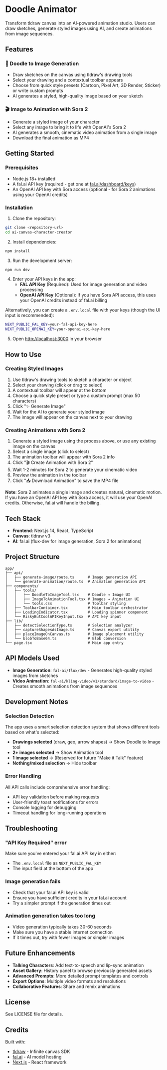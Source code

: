 # Doodle Animator

Transform tldraw canvas into an AI-powered animation studio. Users can draw sketches, generate styled images using AI, and create animations from image sequences.

## Features

### 🎨 Doodle to Image Generation

- Draw sketches on the canvas using tldraw's drawing tools
- Select your drawing and a contextual toolbar appears
- Choose from quick style presets (Cartoon, Pixel Art, 3D Render, Sticker) or write custom prompts
- AI generates a styled, high-quality image based on your sketch

### 🎬 Image to Animation with Sora 2

- Generate a styled image of your character
- Select any image to bring it to life with OpenAI's Sora 2
- AI generates a smooth, cinematic video animation from a single image
- Download the final animation as MP4

## Getting Started

### Prerequisites

- Node.js 18+ installed
- A fal.ai API key (required - get one at [fal.ai/dashboard/keys](https://fal.ai/dashboard/keys))
- An OpenAI API key with Sora access (optional - for Sora 2 animations using your OpenAI credits)

### Installation

1. Clone the repository:

```bash
git clone <repository-url>
cd ai-canvas-character-creator
```

2. Install dependencies:

```bash
npm install
```

3. Run the development server:

```bash
npm run dev
```

4. Enter your API keys in the app:
   - **FAL API Key** (Required): Used for image generation and video processing
   - **OpenAI API Key** (Optional): If you have Sora API access, this uses your OpenAI credits instead of fal.ai billing

Alternatively, you can create a `.env.local` file with your keys (though the UI input is recommended):

```bash
NEXT_PUBLIC_FAL_KEY=your-fal-api-key-here
NEXT_PUBLIC_OPENAI_KEY=your-openai-api-key-here
```

5. Open [http://localhost:3000](http://localhost:3000) in your browser

## How to Use

### Creating Styled Images

1. Use tldraw's drawing tools to sketch a character or object
2. Select your drawing (click or drag to select)
3. A contextual toolbar will appear at the bottom
4. Choose a quick style preset or type a custom prompt (max 50 characters)
5. Click "✨ Generate Image"
6. Wait for the AI to generate your styled image
7. The image will appear on the canvas next to your drawing

### Creating Animations with Sora 2

1. Generate a styled image using the process above, or use any existing image on the canvas
2. Select a single image (click to select)
3. The animation toolbar will appear with Sora 2 info
4. Click "🎬 Create Animation with Sora 2"
5. Wait 1-2 minutes for Sora 2 to generate your cinematic video
6. Preview the animation in the toolbar
7. Click "📥 Download Animation" to save the MP4 file

**Note**: Sora 2 animates a single image and creates natural, cinematic motion. If you have an OpenAI API key with Sora access, it will use your OpenAI credits. Otherwise, fal.ai will handle the billing.

## Tech Stack

- **Frontend**: Next.js 14, React, TypeScript
- **Canvas**: tldraw v3
- **AI**: fal.ai (flux-dev for image generation, Sora 2 for animations)

## Project Structure

```
app/
├── api/
│   ├── generate-image/route.ts      # Image generation API
│   └── generate-animation/route.ts  # Animation generation API
├── components/
│   ├── tools/
│   │   ├── DoodleToImageTool.tsx    # Doodle → Image UI
│   │   ├── ImageToAnimationTool.tsx # Images → Animation UI
│   │   └── tools.css                # Toolbar styling
│   ├── ToolbarContainer.tsx         # Main toolbar orchestrator
│   ├── LoadingIndicator.tsx         # Loading spinner component
│   └── RiskyButCoolAPIKeyInput.tsx  # API key input
├── lib/
│   ├── detectSelectionType.ts       # Selection analyzer
│   ├── captureShapesAsImage.ts      # Canvas export utility
│   ├── placeImageOnCanvas.ts        # Image placement utility
│   └── blobToBase64.ts              # Blob conversion
└── page.tsx                         # Main app entry
```

## API Models Used

- **Image Generation**: `fal-ai/flux/dev` - Generates high-quality styled images from sketches
- **Video Animation**: `fal-ai/kling-video/v1/standard/image-to-video` - Creates smooth animations from image sequences

## Development Notes

### Selection Detection

The app uses a smart selection detection system that shows different tools based on what's selected:

- **Drawings selected** (draw, geo, arrow shapes) → Show Doodle to Image tool
- **2+ images selected** → Show Animation tool
- **1 image selected** → (Reserved for future "Make it Talk" feature)
- **Nothing/mixed selection** → Hide toolbar

### Error Handling

All API calls include comprehensive error handling:

- API key validation before making requests
- User-friendly toast notifications for errors
- Console logging for debugging
- Timeout handling for long-running operations

## Troubleshooting

### "API Key Required" error

Make sure you've entered your fal.ai API key in either:

- The `.env.local` file as `NEXT_PUBLIC_FAL_KEY`
- The input field at the bottom of the app

### Image generation fails

- Check that your fal.ai API key is valid
- Ensure you have sufficient credits in your fal.ai account
- Try a simpler prompt if the generation times out

### Animation generation takes too long

- Video generation typically takes 30-60 seconds
- Make sure you have a stable internet connection
- If it times out, try with fewer images or simpler images

## Future Enhancements

- **Talking Characters**: Add text-to-speech and lip-sync animation
- **Asset Gallery**: History panel to browse previously generated assets
- **Advanced Prompts**: More detailed prompt templates and controls
- **Export Options**: Multiple video formats and resolutions
- **Collaborative Features**: Share and remix animations

## License

See LICENSE file for details.

## Credits

Built with:

- [tldraw](https://tldraw.dev) - Infinite canvas SDK
- [fal.ai](https://fal.ai) - AI model hosting
- [Next.js](https://nextjs.org) - React framework
